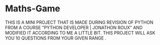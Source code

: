 # Maths-Game
THIS IS A MINI PROJECT THAT IS MADE DURING REVISION OF PYTHON FROM A COURSE "PYTHON DEVELOPER | JONATHON ROUX" AND MODIFIED IT ACCORDING TO ME A LITTLE BIT.
THIS PROJECT WILL ASK YOU 10 QUESTIONS FROM YOUR GIVEN RANGE .
